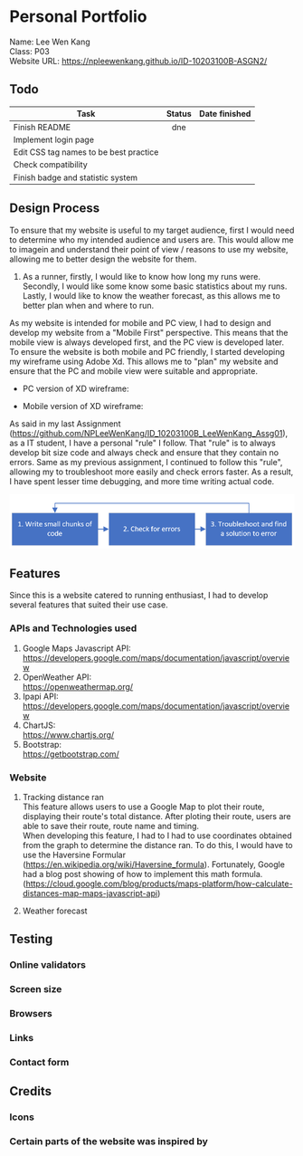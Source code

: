 # Personal Portfolio
Name: Lee Wen Kang<br />
Class: P03<br />
Website URL: https://npleewenkang.github.io/ID-10203100B-ASGN2/<br/>

## Todo
| Task        | Status           | Date finished  |
| ------------- |:-------------:| -----:|
| Finish README      | dne |  |
| Implement login page      |  |  |
| Edit CSS tag names to be best practice      |      |    |
| Check compatibility |       |     |
| Finish badge and statistic system |       |     |
## Design Process
To ensure that my website is useful to my target audience, first I would need to determine who my intended audience and users are. This would allow me to imagein and understand their point of view /  reasons to use my website, allowing me to better design the website for them.</br>
1. As a runner, firstly, I would like to know how long my runs were. Secondly, I would like some know some basic statistics about my runs. Lastly, I would like to know the weather forecast, as this allows me to better plan when and where to run.

As my website is intended for mobile and PC view, I had to design and develop my website from a "Mobile First" perspective. This means that the mobile view is always developed first, and the PC view is developed later. To ensure the website is both mobile and PC friendly, I started developing my wireframe using Adobe Xd. This allows me to "plan" my website and ensure that the PC and mobile view were suitable and appropriate.</br>

* PC version of XD wireframe: 

* Mobile version of XD wireframe: 

As said in my last Assignment (https://github.com/NPLeeWenKang/ID_10203100B_LeeWenKang_Assg01), as a IT student, I have a personal "rule" I follow. That "rule" is to always develop bit size code and always check and ensure that they contain no errors. Same as my previous assignment, I continued to follow this "rule", allowing my to troubleshoot more easily and check errors faster. As a result, I have spent lesser time debugging, and more time writing actual code.

![development process](https://github.com/NPLeeWenKang/ID_10203100B_LeeWenKang_Assg01/blob/master/github-README-src/development-process.PNG?raw=true)
## Features
Since this is a website catered to running enthusiast, I had to develop several features that suited their use case.

### APIs and Technologies used
1. Google Maps Javascript API:</br>
https://developers.google.com/maps/documentation/javascript/overview
1. OpenWeather API:</br>
https://openweathermap.org/
1. Ipapi API:</br>
https://developers.google.com/maps/documentation/javascript/overview
4. ChartJS:</br>
https://www.chartjs.org/
5. Bootstrap:</br>
https://getbootstrap.com/

### Website
1. Tracking distance ran</br>
This feature allows users to use a Google Map to plot their route, displaying their route's total distance. After ploting their route, users are able to save their route, route name and timing.</br>
When developing this feature, I had to I had to use coordinates obtained from the graph to determine the distance ran. To do this, I would have to use the Haversine Formular (https://en.wikipedia.org/wiki/Haversine_formula). Fortunately, Google had a blog post showing of how to implement this math formula. (https://cloud.google.com/blog/products/maps-platform/how-calculate-distances-map-maps-javascript-api) </br>

2. Weather forecast</br>

## Testing

### Online validators

### Screen size

### Browsers

### Links

### Contact form

## Credits
### Icons

### Certain parts of the website was inspired by

